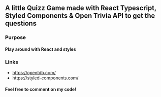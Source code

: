 ## A little Quizz Game made with React Typescript, Styled Components & Open Trivia API to get the questions 

### Purpose
#### Play around with React and styles

### Links
- https://opentdb.com/
- https://styled-components.com/

#### Feel free to comment on my code!
